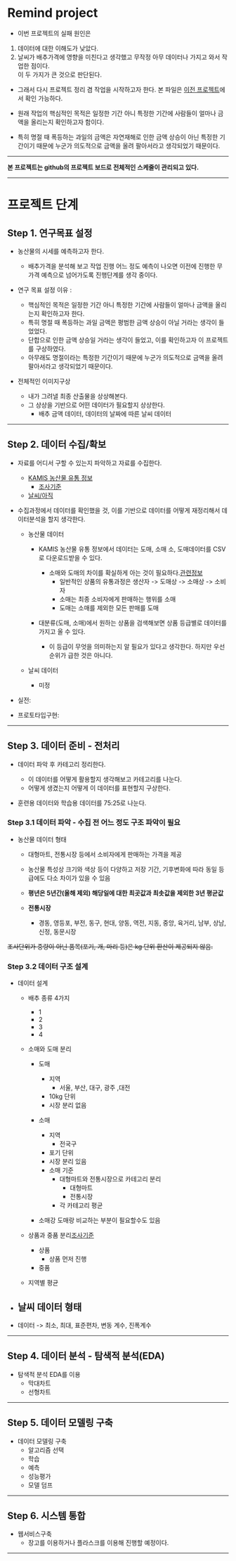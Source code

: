 # Remind project

- 이번 프로젝트의 실패 원인은
1. 데이터에 대한 이해도가 낮았다.
2. 날씨가 배추가격에 영향을 미친다고 생각했고 무작정 아무 데이터나 가지고 와서 작업한 점이다.         
이 두 가지가 큰 것으로 판단된다.

- 그래서 다시 프로젝트 정리 겸 작업을 시작하고자 한다.
본 파일은 [이전 프로젝트](https://github.com/euskate/mp02)에서 확인 가능하다.

- 원래 작업의 핵심적인 목적은 일정한 기간 아니 특정한 기간에 사람들이 얼마나 금액을 올리는지 확인하고자 함이다. 
- 특히 명절 때 폭등하는 과일의 금액은 자연재해로 인한 금액 상승이 아닌 특정한 기간이기 때문에 누군가 의도적으로 금액을 올려 팔아서라고 생각되었기 때문이다.

---

**본 프로젝트는 github의 프로젝트 보드로 전체적인 스케줄이 관리되고 있다.**      

---

# 프로젝트 단계

## Step 1. 연구목표 설정

- 농산물의 시세를 예측하고자 한다.
    - 배추가격을 분석해 보고 작업 진행 어느 정도 예측이 나오면 이전에 진행한 무 가격 예측으로 넘어가도록 진행단계를 생각 중이다.

- 연구 목표 설정 이유 :     
    - 핵심적인 목적은 일정한 기간 아니 특정한 기간에 사람들이 얼마나 금액을 올리는지 확인하고자 한다.
    - 특히 명절 때 폭등하는 과일 금액은 평범한 금액 상승이 아닐 거라는 생각이 들었었다.
    - 단합으로 인한 금액 상승일 거라는 생각이 들었고, 이를 확인하고자 이 프로젝트를 구상하였다.
    - 아무래도 명절이라는 특정한 기간이기 때문에 누군가 의도적으로 금액을 올려 팔아서라고 생각되었기 때문이다.

- 전체적인 이미지구상
    - 내가 그려낼 최종 산출물을 상상해본다.
    - 그 상상을 기반으로 어떤 데이터가 필요할지 상상한다.
        - 배추 금액 데이터, 데이터의 날짜에 따른 날씨 데이터

---

## Step 2. 데이터 수집/확보


- 자료를 어디서 구할 수 있는지 파악하고 자료를 수집한다.
    - [KAMIS 농산물 유통 정보](https://www.kamis.or.kr/customer/main/main.do)
        - [조사기준](https://www.kamis.or.kr/customer/price/knowhow/knowhow.do?action=standardList)
    - [날씨/아직]()


- 수집과정에서 데이터를 확인했을 것, 이를 기반으로 데이터를 어떻게 재정리해서 데이터분석을 할지 생각한다.

    - 농산물 데이터
        - KAMIS 농산물 유통 정보에서 데이터는 도매, 소매 소, 도매데이터를 CSV로 다운로드받을 수 있다.
            - 소매와 도매의 차이를 확실하게 아는 것이 필요하다.[관련정보](https://modestmind.tistory.com/140)
               - 일반적인 상품의 유통과정은 생산자 -> 도매상 -> 소매상 -> 소비자 
               - 소매는 최종 소비자에게 판매하는 행위를 소매
               - 도매는 소매를 제외한 모든 판매를 도매

        - 대분류(도매, 소매)에서 원하는 상품을 검색해보면 상품 등급별로 데이터를 가지고 올 수 있다.
            - 이 등급이 무엇을 의미하는지 알 필요가 있다고 생각한다. 하지만 우선순위가 급한 것은 아니다.

    - 날씨 데이터
        - 미정


- 실전:
- 프로토타입구현:

---

## Step 3. 데이터 준비 - 전처리

- 데이터 파악 후 카테고리 정리한다.
    - 이 데이터를 어떻게 활용할지 생각해보고 카테고리를 나눈다.
    - 어떻게 생겼는지 어떻게 이 데이터를 표현할지 구상한다.

- 훈련용 데이터와 학습용 데이터를 75:25로 나눈다.



### Step 3.1 데이터 파악 - 수집 전 어느 정도 구조 파악이 필요

- 농산물 데이터 형태

    - 대형마트, 전통시장 등에서 소비자에게 판매하는 가격을 제공
    - 농산물 특성상 크기와 색상 등이 다양하고 저장 기간, 기후변화에 따라 동일 등급에도 다소 차이가 있을 수 있음
    - **평년은 5년간(올해 제외) 해당일에 대한 최곳값과 최솟값을 제외한 3년 평균값**

    - **전통시장**
        - 경동, 영등포, 부전, 동구, 현대, 양동, 역전, 지동, 중앙, 육거리, 남부, 상남, 신정, 동문시장

 ~~조사단위가 중량이 아닌 품목(포기, 개, 마리 등)은 kg 단위 환산이 제공되지 않음.~~



### Step 3.2 데이터 구조 설계

- 데이터 설계
    - 배추 종류 4가지 
        - 1
        - 2
        - 3
        - 4

    - 소매와 도매 분리
        - 도매 
            - 지역 
                - 서울, 부산, 대구, 광주 ,대전 
            - 10kg 단위
            - 시장 분리 없음 

        - 소매 
            - 지역 
                - 전국구
            - 포기 단위  
            - 시장 분리 있음 
            - 소매 기준 
                - 대형마트와 전통시장으로 카테고리 분리
                    - 대형마트
                    - 전통시장 
                - 각 카테고리 평균
        - 소매강 도매랑 비교하는 부분이 필요할수도 있음 
        

    - 상품과 중품 분리[조사기준](https://www.kamis.or.kr/customer/price/knowhow/knowhow.do?action=standardList)
        - 상품
            - 상품 먼저 진행 
        - 중품

    - 지역별 평균



- 날씨 데이터 형태
    -

- 데이터 -> 최소, 최대, 표준편차, 변동 계수, 진폭계수


---

## Step 4. 데이터 분석	- 탐색적 분석(EDA)

- 탐색적 분석 EDA를 이용
    - 막대차트
    - 선형차트


---

## Step 5. 데이터 모델링 구축

- 데이터 모델링 구축
    - 알고리즘 선택
    - 학습
    - 예측
    - 성능평가
    - 모델 덤프

---

## Step 6. 시스템 통합

- 웹서비스구축
    - 장고를 이용하거나 플라스크를 이용해 진행할 예정이다.

---

